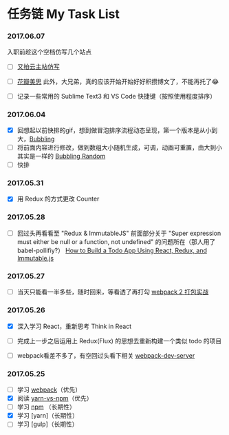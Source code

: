 # 任务链 My Task List


### 2017.06.07
入职前趁这个空档仿写几个站点
- [ ] [又拍云主站仿写](https://www.upyun.com/)
- [ ] [花瓣美思](https://muse.huaban.com/)
此外，大兄弟，真的应该开始开始好好积攒博文了，不能再托了😂
- [ ] 记录一些常用的 Sublime Text3 和 VS Code 快捷键（按照使用程度排序）



### 2017.06.04
- [x] 回想起以前快排的gif，想到做冒泡排序流程动态呈现，第一个版本是从小到大，[Bubbling](http://localhost/~egoist/Web/Demo%20of%20web/Transfer/Practice/demo05/)
- [ ] 将前面内容进行修改，做到数组大小随机生成，可调，动画可重置，由大到小其实是一样的 [Bubbling Random](http://localhost/~egoist/Web/Demo%20of%20web/Transfer/Practice/demo06/)
- [ ] 快排

### 2017.05.31
- [x] 用 Redux 的方式更改 Counter


### 2017.05.28
- [ ] 回过头再看看至 "Redux & ImmutableJS" 前面部分关于 "Super expression must either be null or a function, not undefined" 的问题所在（那人用了babel-pollifiy?） [How to Build a Todo App Using React, Redux, and Immutable.js](https://www.sitepoint.com/how-to-build-a-todo-app-using-react-redux-and-immutable-js/)


### 2017.05.27
- [ ] 当天只能看一半多些，随时回来，等看透了再打勾 [webpack 2 打包实战](https://zhuanlan.zhihu.com/p/27046322)


### 2017.05.26
- [x] 深入学习 React，重新思考 Think in React
- [ ] 完成上一步之后运用上 Redux(Flux) 的思想去重新构建一个类似 todo 的项目
- [ ] webpack看差不多了，有空回过头看下相关 [webpack-dev-server](https://segmentfault.com/a/1190000006670084)


### 2017.05.25
- [ ] 学习 [webpack](https://webpack.js.org/guides/get-started/)（优先）
- [x] 阅读 [yarn-vs-npm](https://www.sitepoint.com/yarn-vs-npm/)（优先）
- [ ] 学习 [npm](https://docs.npmjs.com/misc/scripts#path) （长期性）
- [x] 学习 [yarn]（长期性）
- [ ] 学习 [gulp]（长期性）